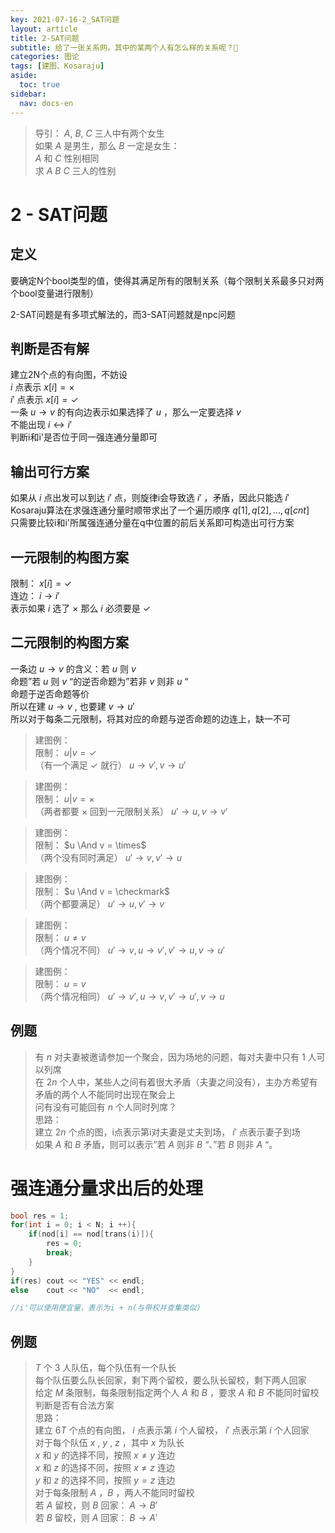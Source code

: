 ```yaml
---
key: 2021-07-16-2_SAT问题
layout: article
title: 2-SAT问题
subtitle: 给了一张关系网，其中的某两个人有怎么样的关系呢？🤔
categories: 图论
tags: [建图、Kosaraju]
aside:
  toc: true
sidebar:
  nav: docs-en
---
```


>导引：
>$A$, $B$, $C$ 三人中有两个女生  
>如果 $A$ 是男生，那么 $B$ 一定是女生：  
>$A$ 和 $C$ 性别相同  
>求 $A$ $B$ $C$ 三人的性别  

# 2 - SAT问题

## 定义  

要确定N个bool类型的值，使得其满足所有的限制关系（每个限制关系最多只对两个bool变量进行限制）  

2-SAT问题是有多项式解法的，而3-SAT问题就是npc问题  

## 判断是否有解

建立2N个点的有向图，不妨设  
$i$ 点表示 $x[i] = \times$  
$i'$ 点表示 $x[i] = \checkmark$  
一条 $u \rightarrow v$ 的有向边表示如果选择了 $u$ ，那么一定要选择 $v$  
不能出现 $i \leftrightarrow i'$  
判断i和i'是否位于同一强连通分量即可  

## 输出可行方案

如果从 $i$ 点出发可以到达 $i'$ 点，则旋律i会导致选 $i'$ ，矛盾，因此只能选 $i'$  
Kosaraju算法在求强连通分量时顺带求出了一个遍历顺序 $q[1], q[2], ..., q[cnt]$  
只需要比较i和i'所属强连通分量在q中位置的前后关系即可构造出可行方案  

## 一元限制的构图方案

限制： $x[i] = \checkmark$    
连边： $i \rightarrow i'$  
表示如果 $i$ 选了 $\times$ 那么 $i$ 必须要是 $\checkmark$ 

## 二元限制的构图方案

一条边 $u \rightarrow v$ 的含义：若 $u$ 则 $v$  
命题”若 $u$ 则 $v$ “的逆否命题为”若非 $v$ 则非 $u$ “  
命题于逆否命题等价  
所以在建 $u \rightarrow v$ , 也要建 $v \rightarrow u'$  
所以对于每条二元限制，将其对应的命题与逆否命题的边连上，缺一不可  

>建图例：  
>限制： $u | v = \checkmark$  
>（有一个满足 $\checkmark$ 就行） $u\rightarrow v', v\rightarrow u'$  
  
>建图例：  
>限制： $u | v = \times$   
>（两者都要 $\times$ 回到一元限制关系） $u'\rightarrow u, v\rightarrow v'$  
  
>建图例：  
>限制： $u \And v = \times$  
>（两个没有同时满足） $u'\rightarrow v, v'\rightarrow u$  
  
>建图例：  
>限制： $u \And v = \checkmark$  
>（两个都要满足） $u'\rightarrow u, v'\rightarrow v$  
  
>建图例：  
>限制： $u \neq v$  
>（两个情况不同） $u'\rightarrow v, u\rightarrow v', v'\rightarrow u, v\rightarrow u'$   
  
>建图例：  
>限制： $u = v$   
>（两个情况相同） $u'\rightarrow v', u\rightarrow v, v'\rightarrow u', v\rightarrow u$  
  
## 例题

>有 $n$ 对夫妻被邀请参加一个聚会，因为场地的问题，每对夫妻中只有 $1$ 人可以列席  
>在 $2n$ 个人中，某些人之间有着很大矛盾（夫妻之间没有），主办方希望有矛盾的两个人不能同时出现在聚会上  
>问有没有可能回有 $n$ 个人同时列席？  
>思路：  
>建立 $2n$ 个点的图，i点表示第i对夫妻是丈夫到场， $i'$ 点表示妻子到场  
>如果 $A$ 和 $B$ 矛盾，则可以表示”若 $A$ 则非 $B$ “、”若 $B$ 则非 $A$ “。  
  
# 强连通分量求出后的处理

```cpp
bool res = 1;
for(int i = 0; i < N; i ++){
    if(nod[i] == nod[trans(i)]){
        res = 0;
        break;
    }
}
if(res) cout << "YES" << endl;
else    cout << "NO"  << endl;

//i'可以使用便宜量，表示为i + n(与带权并查集类似)
```
  
## 例题

> $T$ 个 $3$ 人队伍，每个队伍有一个队长  
>每个队伍要么队长回家，剩下两个留校，要么队长留校，剩下两人回家  
>给定 $M$ 条限制，每条限制指定两个人 $A$ 和 $B$ ，要求 $A$ 和 $B$ 不能同时留校  
>判断是否有合法方案  
>思路：  
>建立 $6T$ 个点的有向图， $i$ 点表示第 $i$ 个人留校， $i'$ 点表示第 $i$ 个人回家  
>对于每个队伍 $x$ , $y$ , $z$ ，其中 $x$ 为队长  
> $x$ 和 $y$ 的选择不同，按照 $x\neq y$ 连边  
> $x$ 和 $z$ 的选择不同，按照 $x\neq z$ 连边  
> $y$ 和 $z$ 的选择不同，按照 $y=z$ 连边  
>对于每条限制 $A$ ，$B$ ，两人不能同时留校  
>若 $A$ 留校，则 $B$ 回家： $A\rightarrow B'$  
>若 $B$ 留校，则 $A$ 回家： $B\rightarrow A'$  

